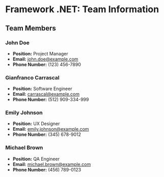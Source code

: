 # Framework .NET: Team Information

## Team Members

### John Doe
- **Position:** Project Manager
- **Email:** john.doe@example.com
- **Phone Number:** (123) 456-7890

### Gianfranco Carrascal
- **Position:** Software Engineer
- **Email:** carrascal@example.com
- **Phone Number:** (512) 909-334-999

### Emily Johnson
- **Position:** UX Designer
- **Email:** emily.johnson@example.com
- **Phone Number:** (345) 678-9012

### Michael Brown
- **Position:** QA Engineer
- **Email:** michael.brown@example.com
- **Phone Number:** (456) 789-0123